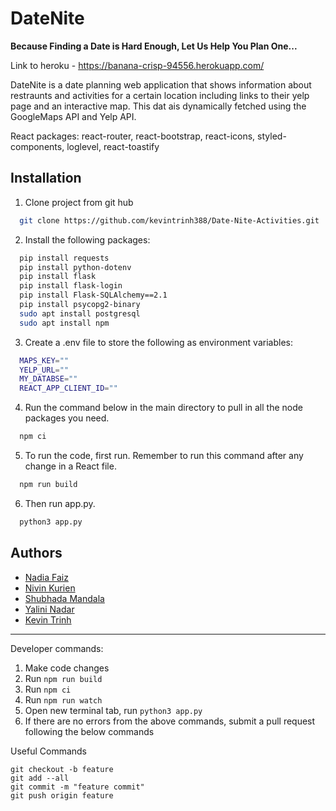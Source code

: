 # DateNite

<b>Because Finding a Date is Hard Enough, Let Us Help You Plan One...</b>

Link to heroku - https://banana-crisp-94556.herokuapp.com/

DateNite is a date planning web application
that shows information about restraunts and activities for a certain location including links to their yelp page and an interactive map. This dat ais dynamically fetched using the GoogleMaps API and Yelp API.


React packages: react-router, react-bootstrap, react-icons, styled-components, loglevel, react-toastify 


## Installation

1. Clone project from git hub

```bash
  git clone https://github.com/kevintrinh388/Date-Nite-Activities.git
```
2. Install the following packages:

```bash
  pip install requests
  pip install python-dotenv
  pip install flask
  pip install flask-login
  pip install Flask-SQLAlchemy==2.1
  pip install psycopg2-binary
  sudo apt install postgresql
  sudo apt install npm
```
3. Create a .env file to store the following as environment variables:

```bash
  MAPS_KEY=""
  YELP_URL=""
  MY_DATABSE=""
  REACT_APP_CLIENT_ID=""
```
4. Run the command below in the main directory to pull in all the node packages you need.

```bash
  npm ci
```
5. To run the code, first run. Remember to run this command after any change in a React file.

```bash
  npm run build
```

6. Then run app.py.

```bash
  python3 app.py
```
## Authors
- [Nadia Faiz](https://github.com/nadiafaiz)
- [Nivin Kurien](https://github.com/starrugger)
- [Shubhada Mandala](https://github.com/smandala1)
- [Yalini Nadar](https://github.com/YaliniNadar)
- [Kevin Trinh](https://github.com/kevintrinh388)
------------

Developer commands:
1. Make code changes
2. Run `npm run build`
3. Run `npm ci`
4. Run `npm run watch`
5. Open new terminal tab, run `python3 app.py`
6. If there are no errors from the above commands, submit a pull request following the below commands


Useful Commands
```
git checkout -b feature 
git add --all
git commit -m "feature commit"
git push origin feature
```
